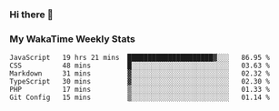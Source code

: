### Hi there 👋

<!--
**royschrauwen/royschrauwen** is a ✨ _special_ ✨ repository because its `README.md` (this file) appears on your GitHub profile.

Here are some ideas to get you started:

- 🔭 I’m currently working on ...
- 🌱 I’m currently learning ...
- 👯 I’m looking to collaborate on ...
- 🤔 I’m looking for help with ...
- 💬 Ask me about ...
- 📫 How to reach me: ...
- 😄 Pronouns: ...
- ⚡ Fun fact: ...
-->


### My WakaTime Weekly Stats
<!--START_SECTION:waka-->

```text
JavaScript   19 hrs 21 mins  █████████████████████▓░░░   86.95 %
CSS          48 mins         █░░░░░░░░░░░░░░░░░░░░░░░░   03.63 %
Markdown     31 mins         ▓░░░░░░░░░░░░░░░░░░░░░░░░   02.32 %
TypeScript   30 mins         ▓░░░░░░░░░░░░░░░░░░░░░░░░   02.30 %
PHP          17 mins         ▒░░░░░░░░░░░░░░░░░░░░░░░░   01.33 %
Git Config   15 mins         ▒░░░░░░░░░░░░░░░░░░░░░░░░   01.14 %
```

<!--END_SECTION:waka-->
